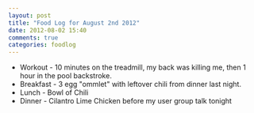 ```yaml
---
layout: post
title: "Food Log for August 2nd 2012"
date: 2012-08-02 15:40
comments: true
categories: foodlog
---
```


* Workout - 10 minutes on the treadmill, my back was killing me, then 1 hour in the pool backstroke.
* Breakfast - 3 egg "ommlet" with leftover chili from dinner last night.
* Lunch - Bowl of Chili
* Dinner - Cilantro Lime Chicken before my user group talk tonight

